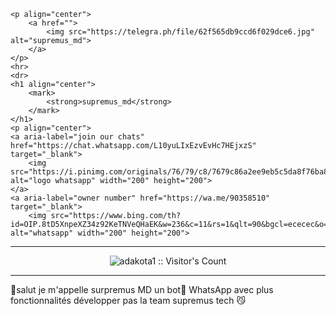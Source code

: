 
    <p align="center">
        <a href="">
            <img src="https://telegra.ph/file/62f565db9ccd6f029dce6.jpg" alt="supremus_md">
        </a>
    </p>
    <hr>
    <dr>
    <h1 align="center">
        <mark>
            <strong>supremus_md</strong>
        </mark>
    </h1>
    <p align="center">
    <a aria-label="join our chats" href="https://chat.whatsapp.com/L10yuLIxEzvEvHc7HEjxzS" target="_blank">
        <img src="https://i.pinimg.com/originals/76/79/c8/7679c86a2ee9eb5c5da8f76ba820a086.jpg" alt="logo whatsapp" width="200" height="200">
    </a>
    <a aria-label="owner number" href="https://wa.me/90358510" target="_blank">
        <img src="https://www.bing.com/th?id=OIP.8tD5XnpeXZ34z92KeTNVeQHaEK&w=236&c=11&rs=1&qlt=90&bgcl=ececec&o=6&pid=PersonalBing&p=0" alt="whatsapp" width="200" height="200">
 </a>
 <strong><hr></strong>
    </p>
    <p align="center"><img src="https://profile-counter.glitch.me/{adakota1}/count.svg" alt="adakota1 :: Visitor's Count" /></p>
    <strong><hr></strong>

🎉salut je m'appelle surpremus MD un bot🤖 WhatsApp avec plus fonctionnalités développer pas la team supremus tech 😼
